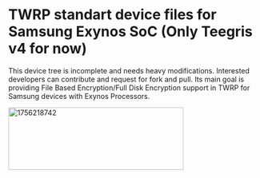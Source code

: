 # TWRP standart device files for Samsung Exynos SoC (Only Teegris v4 for now)
This device tree is incomplete and needs heavy modifications. Interested developers can contribute and request for fork and pull. Its main goal is providing File Based Encryption/Full Disk Encryption support in TWRP for Samsung devices with Exynos Processors.

<img width="350" height="125" alt="1756218742" src="https://github.com/user-attachments/assets/dd32c2c8-5df1-4e5e-b7d5-1b23318a0c58" />
